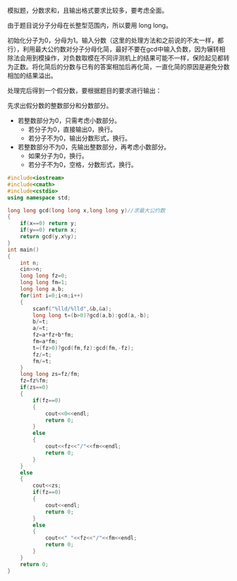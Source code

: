 模拟题，分数求和，且输出格式要求比较多，要考虑全面。

由于题目说分子分母在长整型范围内，所以要用 long long。

初始化分子为0，分母为1。输入分数（这里的处理方法和之前说的不太一样，都行），利用最大公约数对分子分母化简，最好不要在gcd中输入负数，因为辗转相除法会用到模操作，对负数取模在不同评测机上的结果可能不一样，保险起见都转为正数。将化简后的分数与已有的答案相加后再化简，一直化简的原因是避免分数相加的结果溢出。

处理完后得到一个假分数，要根据题目的要求进行输出：

先求出假分数的整数部分和分数部分。

- 若整数部分为0，只需考虑小数部分。
  - 若分子为0，直接输出0，换行。
  - 若分子不为0，输出分数形式，换行。
- 若整数部分不为0，先输出整数部分，再考虑小数部分。
  - 如果分子为0，换行。
  - 若分子不为0，空格，分数形式，换行。

```c++
#include<iostream>
#include<cmath>
#include<cstdio>
using namespace std;

long long gcd(long long x,long long y)//求最大公约数 
{
    if(x==0) return y;
	if(y==0) return x;
    return gcd(y,x%y);
}
int main()
{
	int n;
	cin>>n;
	long long fz=0;
	long long fm=1;
	long long a,b;
	for(int i=0;i<n;i++)
	{
		scanf("%lld/%lld",&b,&a);
		long long t=(b>0)?gcd(a,b):gcd(a,-b);
		b/=t;
		a/=t;
		fz=a*fz+b*fm;
		fm=a*fm;
		t=(fz>0)?gcd(fm,fz):gcd(fm,-fz);
		fz/=t;
		fm/=t;
	}
	long long zs=fz/fm;
	fz=fz%fm;
	if(zs==0)
	{
		if(fz==0)
		{
			cout<<0<<endl;
			return 0;
		}
		else
		{
			cout<<fz<<"/"<<fm<<endl;
			return 0;
		}
	}
	else
	{
		cout<<zs;
		if(fz==0)
		{
			cout<<endl;
			return 0;
		}
		else
		{
			cout<<" "<<fz<<"/"<<fm<<endl;
			return 0;
		}
	}
	return 0; 
}
```

